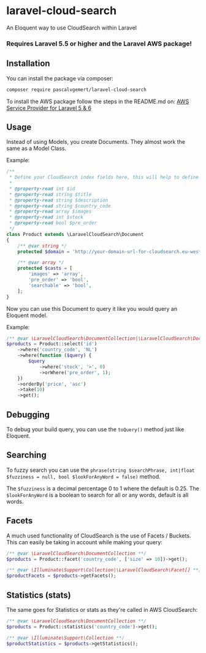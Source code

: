 # laravel-cloud-search
An Eloquent way to use CloudSearch within Laravel

### Requires Laravel 5.5 or higher and the Laravel AWS package!

## Installation

You can install the package via composer:

``` bash
composer require pascalvgemert/laravel-cloud-search
```

To install the AWS package follow the steps in the README.md on:
[AWS Service Provider for Laravel 5 & 6](https://github.com/aws/aws-sdk-php-laravel)

## Usage

Instead of using Models, you create Documents. They almost work the same as a Model Class.

Example:

```php
/**
 * Define your CloudSearch index fields here, this will help to define default values in your document result:
 *
 * @property-read int $id
 * @property-read string $title
 * @property-read string $description
 * @property-read string $country_code
 * @property-read array $images
 * @property-read int $stock
 * @property-read bool $pre_order
 */
class Product extends \LaravelCloudSearch\Document
{
    /** @var string */
    protected $domain = 'http://your-domain-url-for-cloudsearch.eu-west-1.cloudsearch.amazonaws.com';

    /** @var array */
    protected $casts = [
        'images' => 'array',
        'pre_order' => 'bool',
        'searchable' => 'bool',
    ];
}
```

Now you can use this Document to query it like you would query an Eloquent model.

Example:

```php
/** @var \LaravelCloudSearch\DocumentCollection|\LaravelCloudSearch\Document[] **/
$products = Product::select('id')
    ->where('country_code', 'NL')
    ->where(function ($query) {
        $query
            ->where('stock', '>', 0)
            ->orWhere('pre_order', 1);
    })
    ->orderBy('price', 'asc')
    ->take(10)
    ->get();
```

## Debugging

To debug your build query, you can use the `toQuery()` method just like Eloquent.

## Searching

To fuzzy search you can use the `phrase(string $searchPhrase, int|float $fuzziness = null, bool $lookForAnyWord = false)` method.

The `$fuzziness` is a decimal percentage 0 to 1 where the default is 0.25.
The `$lookForAnyWord` is a boolean to search for all or any words, default is all words.

## Facets

A much used functionality of CloudSearch is the use of Facets / Buckets.
This can easily be taking in account while making your query:

```php
/** @var \LaravelCloudSearch\DocumentCollection **/
$products = Product::facet('country_code', ['size' => 10])->get();

/** @var \Illuminate\Support\Collection|\LaravelCloudSearch\Facet[] **/
$productFacets = $products->getFacets();
```

## Statistics (stats)

The same goes for Statistics or stats as they're called in AWS CloudSearch:

```php
/** @var \LaravelCloudSearch\DocumentCollection **/
$products = Product::statistics('country_code')->get();

/** @var \Illuminate\Support\Collection **/
$productStatistics = $products->getStatistics();
```
